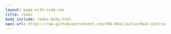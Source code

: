 ```yaml
---
layout: page-with-side-nav
title: redoc
body_include: redoc-body.html
spec-url: https://raw.githubusercontent.com/VNG-Realisatie/Haal-Centraal-BRK-historie-bevragen/master/specificatie/genereervariant/openapi.yaml
---
```

<redoc spec-url='{{ page.spec-url}}'></redoc>
